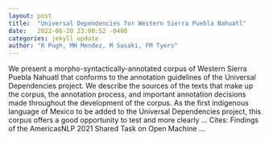 ```yaml
---
layout: post
title:  "Universal Dependencies for Western Sierra Puebla Nahuatl"
date:   2022-06-20 23:00:52 -0400
categories: jekyll update
author: "R Pugh, MH Mendez, M Sasaki, FM Tyers"
---
```

We present a morpho-syntactically-annotated corpus of Western Sierra Puebla Nahuatl that conforms to the annotation guidelines of the Universal Dependencies project. We describe the sources of the texts that make up the corpus, the annotation process, and important annotation decisions made throughout the development of the corpus. As the first indigenous language of Mexico to be added to the Universal Dependencies project, this corpus offers a good opportunity to test and more clearly …
Cites: ‪Findings of the AmericasNLP 2021 Shared Task on Open Machine …‬  